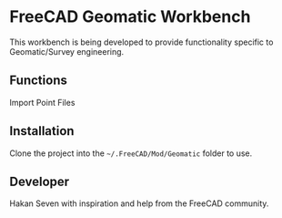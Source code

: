 # FreeCAD Geomatic Workbench
This workbench is being developed to provide functionality specific to Geomatic/Survey engineering.

## Functions
Import Point Files

## Installation
Clone the project into the `~/.FreeCAD/Mod/Geomatic` folder to use.

## Developer 
Hakan Seven with inspiration and help from the FreeCAD community.
